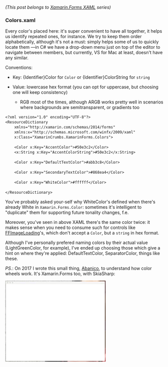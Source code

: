 *(This post belongs to [Xamarin.Forms XAML](?i=xf-xaml) series)*

### Colors.xaml

Every color's placed here: it's super convenient to have all together, it helps us identify repeated ones, for instance. We try to keep them order alphabetically, although it's not a must: simply helps some of us to quickly locate them —in C# we have a drop-down menu just on top of the editor to navigate between members, but currently, VS for Mac at least, doesn't have any similar.

Conventions:

- Key: {Identifier}Color for `Color` or {Identifier}ColorString for `string`

- Value: lowercase hex format (you can opt for uppercase, but choosing one will keep consistency)
  - RGB most of the times, although ARGB works pretty well in scenarios where backgrounds are semitransparent, or gradients too

```xaml
<?xml version="1.0" encoding="UTF-8"?>
<ResourceDictionary 
    xmlns="http://xamarin.com/schemas/2014/forms" 
    xmlns:x="http://schemas.microsoft.com/winfx/2009/xaml" 
    x:Class="XamarinCrumbs.XamarinForms.Colors">
    
    <Color x:Key="AccentColor">#50e3c2</Color>
    <x:String x:Key="AccentColorString">#50e3c2</x:String>
    
    <Color x:Key="DefaultTextColor">#abb3c8</Color>

    <Color x:Key="SecondaryTextColor">#868ea4</Color>

    <Color x:Key="WhiteColor">#ffffff</Color>

</ResourceDictionary>
```

You've probably asked your-self why WhiteColor's defined when there's already White in `Xamarin.Forms.Color`: sometimes it's intelligent to "duplicate" them for supporting future tonality changes, f.e.

Moreover, you've seen in above XAML there's the same color twice: it makes sense when you need to consume such for controls like [FFImageLoading](https://github.com/luberda-molinet/FFImageLoading)'s, which don't accept a `Color`, but a `string` in hex format.

Although I've personally prefered naming colors by their actual value (LightGreenColor, for example), I've ended up choosing those which give a hint on where they're applied: DefaultTextColor, SeparatorColor, things like these.

*PS.*: On 2017 I wrote this small thing, [Abanico](?i=abanico-a-few-hours-with-xamarin-forms-and-skiasharp), to understand how color wheels work. It's Xamarin.Forms too, with SkiaSharp:

![](items/images/jun-21-2017-22-47-38.gif)